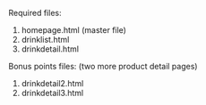 Required files:

1. homepage.html (master file)
2. drinklist.html
3. drinkdetail.html



Bonus points files: (two more product detail pages)

1. drinkdetail2.html
2. drinkdetail3.html
